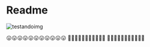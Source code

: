 # Readme

![testandoimg](https://www.valuehost.com.br/blog/wp-content/uploads/2015/03/code2.jpg.webp)

😛😛😛😛😛😛😛😛😛😛😛
🥶🥶🥶🥶🥶🥶🥶🥶🥶🥶🥶
🫥🫥🫥🫥🫥🫥🫥🫥🫥🫥🫥
